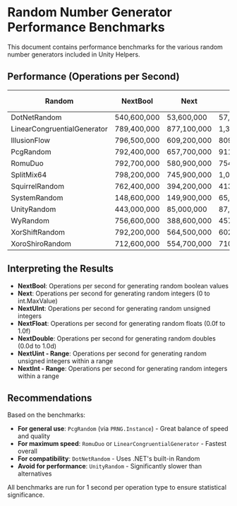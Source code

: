 # Random Number Generator Performance Benchmarks

This document contains performance benchmarks for the various random number generators included in Unity Helpers.

## Performance (Operations per Second)

<!-- RANDOM_BENCHMARKS_START -->
| Random | NextBool | Next | NextUInt | NextFloat | NextDouble | NextUint - Range | NextInt - Range |
| ------ | -------- | ---- | -------- | --------- | ---------- | ---------------- | --------------- |
| DotNetRandom | 540,600,000 | 53,600,000 | 57,600,000 | 48,300,000 | 27,900,000 |54,500,000 |51,400,000 |
| LinearCongruentialGenerator | 789,400,000 | 877,100,000 | 1,328,200,000 | 212,700,000 | 388,800,000 |583,100,000 |500,000,000 |
| IllusionFlow | 796,500,000 | 609,200,000 | 809,500,000 | 202,400,000 | 319,100,000 |439,600,000 |389,300,000 |
| PcgRandom | 792,400,000 | 657,700,000 | 911,100,000 | 210,800,000 | 335,800,000 |448,200,000 |405,800,000 |
| RomuDuo | 792,700,000 | 580,900,000 | 754,600,000 | 189,400,000 | 253,100,000 |439,100,000 |390,800,000 |
| SplitMix64 | 798,200,000 | 745,900,000 | 1,048,600,000 | 211,700,000 | 374,800,000 |482,000,000 |438,500,000 |
| SquirrelRandom | 762,400,000 | 394,200,000 | 413,800,000 | 196,400,000 | 199,900,000 |332,300,000 |312,000,000 |
| SystemRandom | 148,600,000 | 149,900,000 | 65,600,000 | 130,900,000 | 139,300,000 |60,300,000 |61,000,000 |
| UnityRandom | 443,000,000 | 85,000,000 | 87,500,000 | 65,100,000 | 41,500,000 |81,800,000 |82,400,000 |
| WyRandom | 756,600,000 | 388,600,000 | 457,600,000 | 188,000,000 | 193,000,000 |297,100,000 |279,600,000 |
| XorShiftRandom | 792,200,000 | 564,500,000 | 602,700,000 | 213,400,000 | 281,200,000 |442,900,000 |391,200,000 |
| XoroShiroRandom | 712,600,000 | 554,700,000 | 710,700,000 | 190,600,000 | 244,100,000 |422,800,000 |380,100,000 |
<!-- RANDOM_BENCHMARKS_END -->

## Interpreting the Results

- **NextBool**: Operations per second for generating random boolean values
- **Next**: Operations per second for generating random integers (0 to int.MaxValue)
- **NextUInt**: Operations per second for generating random unsigned integers
- **NextFloat**: Operations per second for generating random floats (0.0f to 1.0f)
- **NextDouble**: Operations per second for generating random doubles (0.0d to 1.0d)
- **NextUint - Range**: Operations per second for generating random unsigned integers within a range
- **NextInt - Range**: Operations per second for generating random integers within a range

## Recommendations

Based on the benchmarks:

- **For general use**: `PcgRandom` (via `PRNG.Instance`) - Great balance of speed and quality
- **For maximum speed**: `RomuDuo` or `LinearCongruentialGenerator` - Fastest overall
- **For compatibility**: `DotNetRandom` - Uses .NET's built-in Random
- **Avoid for performance**: `UnityRandom` - Significantly slower than alternatives

All benchmarks are run for 1 second per operation type to ensure statistical significance.
